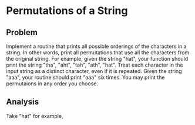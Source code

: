 # Permutations of a String

## Problem

Implement a routine that prints all possible orderings of the characters in a string.
In other words, print all permutations that use all the characters from the original string.
For example, given the string "hat", your function should print the string "tha", "aht", "tah", "ath", "hat".
Treat each character in the input string as a distinct character, even if it is repeated.
Given the string "aaa", your routine should print "aaa" six times.
You may print the permutaions in any order you choose.

## Analysis

Take "hat" for example,
